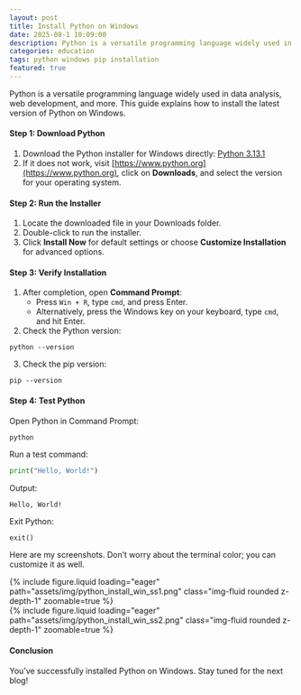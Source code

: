 ```yaml
---
layout: post
title: Install Python on Windows
date: 2025-08-1 10:09:00
description: Python is a versatile programming language widely used in data analysis, web development, and more. This guide explains how to install the latest version.
categories: education
tags: python windows pip installation
featured: true
---
```

Python is a versatile programming language widely used in data analysis, web development, and more. This guide explains how to install the latest version of Python on Windows.

#### **Step 1:** Download Python

1. Download the Python installer for Windows directly: [Python 3.13.1](https://www.python.org/ftp/python/3.13.1/python-3.13.1-amd64.exe)
2. If it does not work, visit [https://www.python.org](https://www.python.org), click on **Downloads**, and select the version for your operating system.

#### **Step 2:** Run the Installer

1. Locate the downloaded file in your Downloads folder.
2. Double-click to run the installer.
3. Click **Install Now** for default settings or choose **Customize Installation** for advanced options.

#### **Step 3:** Verify Installation

1. After completion, open **Command Prompt**:
   - Press `Win + R`, type `cmd`, and press Enter.
   - Alternatively, press the Windows key on your keyboard, type `cmd`, and hit Enter.
2. Check the Python version:

```shell
python --version
```

3. Check the pip version:

```shell
pip --version
```

#### Step 4: Test Python

Open Python in Command Prompt:

```shell
python
```

Run a test command:

```python
print("Hello, World!")
```

Output:

```plaintext
Hello, World!
```

Exit Python:

```python
exit()
```

Here are my screenshots. Don’t worry about the terminal color; you can customize it as well.

<div class="row mt-3">
    <div class="col-sm mt-3 mt-md-0">
        {% include figure.liquid loading="eager" path="assets/img/python_install_win_ss1.png" class="img-fluid rounded z-depth-1" zoomable=true %}
    </div>
    <div class="col-sm mt-3 mt-md-0">
        {% include figure.liquid loading="eager" path="assets/img/python_install_win_ss2.png" class="img-fluid rounded z-depth-1" zoomable=true %}
    </div>
</div>

#### Conclusion

You’ve successfully installed Python on Windows. Stay tuned for the next blog!
